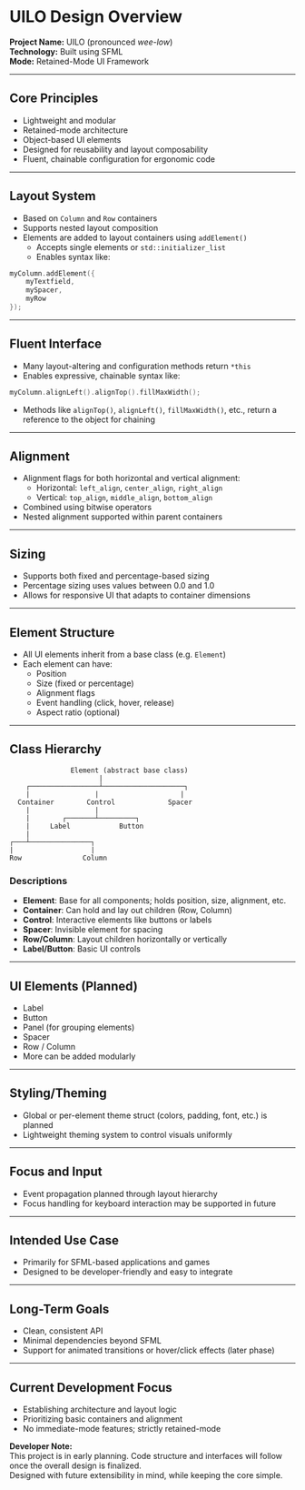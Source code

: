 # UILO Design Overview

**Project Name:** UILO (pronounced *wee-low*)  
**Technology:** Built using SFML  
**Mode:** Retained-Mode UI Framework

---

## Core Principles
- Lightweight and modular
- Retained-mode architecture
- Object-based UI elements
- Designed for reusability and layout composability
- Fluent, chainable configuration for ergonomic code

---

## Layout System
- Based on `Column` and `Row` containers
- Supports nested layout composition
- Elements are added to layout containers using `addElement()`
  - Accepts single elements or `std::initializer_list`
  - Enables syntax like:

```cpp
myColumn.addElement({
    myTextfield,
    mySpacer,
    myRow
});
```

---

## Fluent Interface
- Many layout-altering and configuration methods return `*this`
- Enables expressive, chainable syntax like:

```cpp
myColumn.alignLeft().alignTop().fillMaxWidth();
```

- Methods like `alignTop()`, `alignLeft()`, `fillMaxWidth()`, etc., return a reference to the object for chaining

---

## Alignment
- Alignment flags for both horizontal and vertical alignment:
  - Horizontal: `left_align`, `center_align`, `right_align`
  - Vertical: `top_align`, `middle_align`, `bottom_align`
- Combined using bitwise operators
- Nested alignment supported within parent containers

---

## Sizing
- Supports both fixed and percentage-based sizing
- Percentage sizing uses values between 0.0 and 1.0
- Allows for responsive UI that adapts to container dimensions

---

## Element Structure
- All UI elements inherit from a base class (e.g. `Element`)
- Each element can have:
  - Position
  - Size (fixed or percentage)
  - Alignment flags
  - Event handling (click, hover, release)
  - Aspect ratio (optional)

---

## Class Hierarchy

```
               Element (abstract base class)
                      |
    ┌─────────────────┴────────────────────┐
    |                |                    |
  Container        Control             Spacer
    |                |
    |        ┌───────┴─────────┐
    |     Label            Button
    |
┌───┴───────────────┐
|                   |
Row               Column
```

### Descriptions
- **Element**: Base for all components; holds position, size, alignment, etc.
- **Container**: Can hold and lay out children (Row, Column)
- **Control**: Interactive elements like buttons or labels
- **Spacer**: Invisible element for spacing
- **Row/Column**: Layout children horizontally or vertically
- **Label/Button**: Basic UI controls

---

## UI Elements (Planned)
- Label
- Button
- Panel (for grouping elements)
- Spacer
- Row / Column
- More can be added modularly

---

## Styling/Theming
- Global or per-element theme struct (colors, padding, font, etc.) is planned
- Lightweight theming system to control visuals uniformly

---

## Focus and Input
- Event propagation planned through layout hierarchy
- Focus handling for keyboard interaction may be supported in future

---

## Intended Use Case
- Primarily for SFML-based applications and games
- Designed to be developer-friendly and easy to integrate

---

## Long-Term Goals
- Clean, consistent API
- Minimal dependencies beyond SFML
- Support for animated transitions or hover/click effects (later phase)

---

## Current Development Focus
- Establishing architecture and layout logic
- Prioritizing basic containers and alignment
- No immediate-mode features; strictly retained-mode

**Developer Note:**  
This project is in early planning. Code structure and interfaces will follow once the overall design is finalized.  
Designed with future extensibility in mind, while keeping the core simple.
